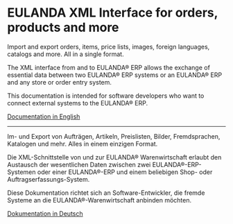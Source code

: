 # EULANDA XML Interface for orders, products and more



Import and export orders, items, price lists, images, foreign languages, catalogs and more. All in a single format.

The XML interface from and to EULANDA® ERP allows the exchange of essential data between two EULANDA® ERP systems or an EULANDA® ERP and any store or order entry system.

This documentation is intended for software developers who want to connect external systems to the EULANDA® ERP.

[Documentation in English](EulandaXML-EN.md)

------

Im- und Export von Aufträgen, Artikeln, Preislisten, Bilder, Fremdsprachen, Katalogen und mehr. Alles in einem einzigen Format.

Die XML-Schnittstelle von und zur EULANDA® Warenwirtschaft erlaubt den Austausch der wesentlichen Daten zwischen zwei EULANDA®-ERP-Systemen oder einer EULANDA®-ERP und einem beliebigen Shop- oder Auftragserfassungs-System.

Diese Dokumentation richtet sich an Software-Entwickler, die fremde Systeme an die EULANDA®-Warenwirtschaft anbinden möchten.

[Dokumentation in Deutsch](EulandaXML-DE.md)

